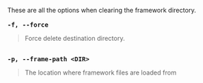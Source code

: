 These are all the options when clearing the framework directory.
<br /><br />
<strong><kbd>-f, --force</kbd></strong>
<blockquote>Force delete destination directory.</blockquote>
<br />
<strong><kbd>-p, --frame-path &lt;DIR></kbd></strong>
<blockquote>The location where framework files are loaded from</blockquote>
<br />